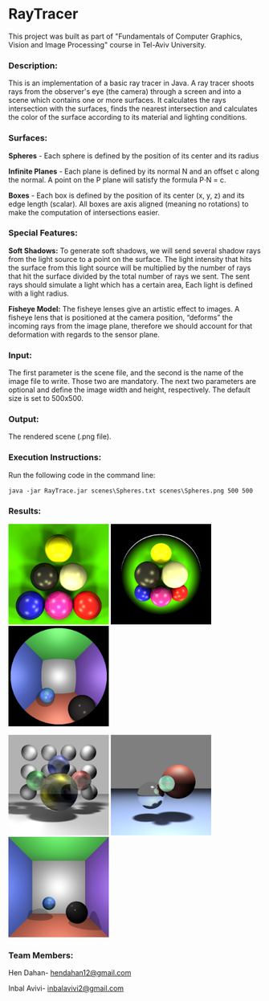 # RayTracer
This project was built as part of "Fundamentals of Computer Graphics, Vision and Image Processing" course in Tel-Aviv University.

### Description:
This is an implementation of a basic ray tracer in Java. A ray tracer shoots rays from the observer's eye (the camera) through a screen and into a scene which contains one or more surfaces. It calculates the rays intersection with the surfaces, finds the nearest intersection and calculates the color of the surface according to its material and lighting conditions.

### Surfaces:
**Spheres** - Each sphere is defined by the position of its center and its radius

**Infinite Planes** - Each plane is defined by its normal N and an offset c along the normal. A point on the P plane will satisfy the formula P⋅N = c.

**Boxes** - Each box is defined by the position of its center (x, y, z) and its edge length (scalar). All boxes are axis aligned (meaning no rotations) to make the computation of intersections easier.

### Special Features:
**Soft Shadows:** To generate soft shadows, we will send several shadow rays from the light source to a point on the surface. The light intensity that hits the surface from this light source will be multiplied by the number of rays that hit the surface divided by the total number of rays we sent. The sent rays should simulate a light which has a certain area, Each light is defined with a light radius.

**Fisheye Model:** The fisheye lenses give an artistic effect to images. A fisheye lens that is positioned at the camera position, “deforms” the incoming rays from the image plane, therefore we should account for that deformation with regards to the sensor plane.
### Input:
The first parameter is the scene file, and the second is the name of the image file to write. Those two are mandatory. The next two parameters are optional and define the image width and height, respectively. The default size is set to 500x500.

### Output:

The rendered scene (.png file).

### Execution Instructions:

Run the following code in the command line:

```htmlhendahan12@gmail.com
java -jar RayTrace.jar scenes\Spheres.txt scenes\Spheres.png 500 500
```

### Results:

<img src="https://github.com/Inbalavivi/RayTracer/blob/15293695e2e0c27bd54e521125cad76c289e2094/Pool.png" width="200" height="200">    <img src="https://github.com/Inbalavivi/RayTracer/blob/15293695e2e0c27bd54e521125cad76c289e2094/Pool_fish.png" width="200" height="200">  <img src="https://github.com/Inbalavivi/RayTracer/blob/15293695e2e0c27bd54e521125cad76c289e2094/Room1_fish.png" width="200" height="200">

<img src="https://github.com/Inbalavivi/RayTracer/blob/15293695e2e0c27bd54e521125cad76c289e2094/Transparency.png" width="200" height="200">    <img src="https://github.com/Inbalavivi/RayTracer/blob/15293695e2e0c27bd54e521125cad76c289e2094/spheres.png" width="200" height="200">  <img src="https://github.com/Inbalavivi/RayTracer/blob/15293695e2e0c27bd54e521125cad76c289e2094/room1.png" width="200" height="200">

### Team Members:
Hen Dahan- hendahan12@gmail.com

Inbal Avivi- inbalavivi2@gmail.com
